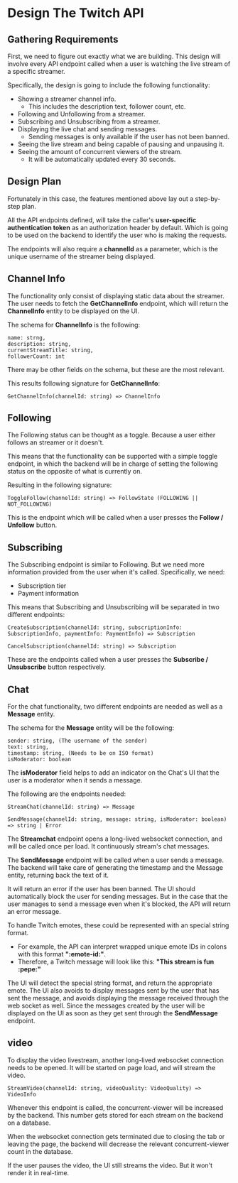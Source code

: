 # Design The Twitch API
## Gathering Requirements
First, we need to figure out exactly what we are building. This design will involve every API endpoint called when a user is watching the live stream of a specific streamer.

Specifically, the design is going to include the following functionality:
 
- Showing a streamer channel info.
  - This includes the description text, follower count, etc.
- Following and Unfollowing from a streamer.
- Subscribing and Unsubscribing from a streamer.
- Displaying the live chat and sending messages.
  - Sending messages is only available if the user has not been banned.
- Seeing the live stream and being capable of pausing and unpausing it.
- Seeing the amount of concurrent viewers of the stream.
  - It will be automatically updated every 30 seconds.

## Design Plan
Fortunately in this case, the features mentioned above lay out a step-by-step plan.

All the API endpoints defined, will take the caller's **user-specific authentication token** as an authorization header by default. Which is going to be used on the backend to identify the user who is making the requests.

The endpoints will also require a **channelId** as a parameter, which is the unique username of the streamer being displayed.

## Channel Info
The functionality only consist of displaying static data about the streamer. The user needs to fetch the **GetChannelInfo** endpoint, which will return the **ChannelInfo** entity to be displayed on the UI.

The schema for **ChannelInfo** is the following:
```
name: strng,
description: string,
currentStreamTitle: string,
followerCount: int
```

There may be other fields on the schema, but these are the most relevant.

This results following signature for **GetChannelInfo**:
```
GetChannelInfo(channelId: string) => ChannelInfo
```

## Following
The Following status can be thought as a toggle. Because a user either follows an streamer or it doesn't. 

This means that the functionality can be supported with a simple toggle endpoint, in which the backend will be in charge of setting the following status on the opposite of what is currently on.

Resulting in the following signature:
```
ToggleFollow(channelId: string) => FollowState (FOLLOWING || NOT_FOLLOWING)
```

This is the endpoint which will be called when a user presses the **Follow / Unfollow** button.

## Subscribing
The Subscribing endpoint is similar to Following. But we need more information provided from the user when it's called. Specifically, we need:
- Subscription tier
- Payment information

This means that Subscribing and Unsubscribing will be separated in two different endpoints:
```
CreateSubscription(channelId: string, subscriptionInfo: SubscriptionInfo, paymentInfo: PaymentInfo) => Subscription

CancelSubscription(channelId: string) => Subscription
```

These are the endpoints called when a user presses the **Subscribe / Unsubscribe** button respectively.

## Chat
For the chat functionality, two different endpoints are needed as well as a **Message** entity.

The schema for the **Message** entity will be the following:
```
sender: string, (The username of the sender)
text: string,
timestamp: string, (Needs to be on ISO format)
isModerator: boolean
```
The **isModerator** field helps to add an indicator on the Chat's UI that the user is a moderator when it sends a message.

The following are the endpoints needed:
```
StreamChat(channelId: string) => Message

SendMessage(channelId: string, message: string, isModerator: boolean) => string | Error
```
The **Streamchat** endpoint opens a long-lived websocket connection, and will be called once per load. It continuously stream's chat messages.

The **SendMessage** endpoint will be called when a user sends a message. The backend will take care of generating the timestamp and the Message entity, returning back the text of it. 

It will return an error if the user has been banned. The UI should automatically block the user for sending messages. But in the case that the user manages to send a message even when it's blocked, the API will return an error message.

To handle Twitch emotes, these could be represented with an special string format.
- For example, the API can interpret wrapped unique emote IDs in colons with this format **":emote-id:"**.
- Therefore, a Twitch message will look like this: **"This stream is fun :pepe:"**

The UI will detect the special string format, and return the appropriate emote. The UI also avoids to display messages sent by the user that has sent the message, and avoids displaying the message received through the web socket as well. Since the messages created by the user will be displayed on the UI as soon as they get sent through the **SendMessage** endpoint.

## video
To display the video livestream, another long-lived websocket connection needs to be opened. It will be started on page load, and will stream the video.

```
StreamVideo(channelId: string, videoQuality: VideoQuality) => VideoInfo
```
Whenever this endpoint is called, the concurrent-viewer will be increased by the backend. This number gets stored for each stream on the backend on a database. 

When the websocket connection gets terminated due to closing the tab or leaving the page, the backend will decrease the relevant concurrent-viewer count in the database.

If the user pauses the video, the UI still streams the video. But it won't render it in real-time.